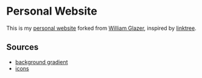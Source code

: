 # Personal Website

This is my [personal website](https://AliNikoo73.github.io/website/) forked from [William Glazer](https://github.com/williamGlazer/website), inspired by [linktree](https://linktr.ee/).

## Sources

- [background gradient](https://codepen.io/P1N2O/pen/pyBNzX)
- [icons](https://fonts.google.com/icons)